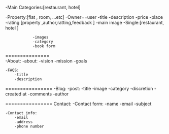 -Main Categories:[restaurant, hotel]

-Property:[flat , room, ...etc]
    -Owner==user
    -title
    -description
    -price
    -place
    -rating [property ,author,ratting,feedback ]
    -main image
            -Single:[restaurant, hotel ]
                
                -images
                -category
                -book form
===============   
-About:
    -about:
        -vision
        -mission
        -goals

    -FAQS:
        -title
        -description

================
-Blog:
    -post:
        -title
        -image
        -category
        -discretion
        -created at
        -comments
        -author

================
Contact:
    -Contact form:
        -name
        -email
        -subject
    
    -Contact info:
        -email
        -address
        -phone number 
